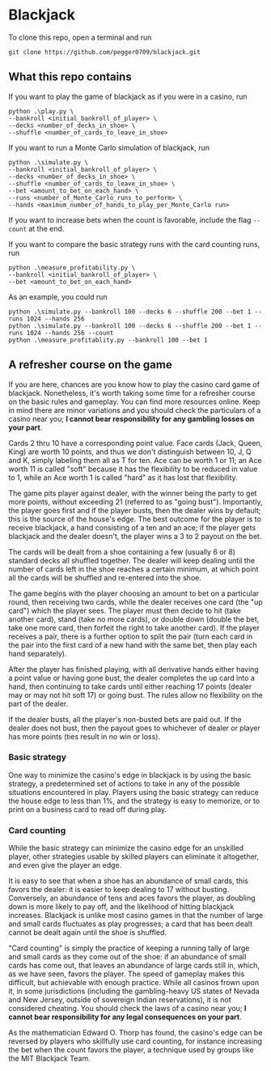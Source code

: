 # Blackjack
To clone this repo, open a terminal and run

```
git clone https://github.com/pegger0709/blackjack.git
```

## What this repo contains
If you want to play the game of blackjack as if you were in a casino, run

```
python .\play.py \
--bankroll <initial_bankroll_of_player> \
--decks <number_of_decks_in_shoe> \
--shuffle <number_of_cards_to_leave_in_shoe>
```

If you want to run a Monte Carlo simulation of blackjack, run

```
python .\simulate.py \
--bankroll <initial_bankroll_of_player> \
--decks <number_of_decks_in_shoe> \
--shuffle <number_of_cards_to_leave_in_shoe> \
--bet <amount_to_bet_on_each_hand> \
--runs <number_of_Monte_Carlo_runs_to_perform> \
--hands <maximum_number_of_hands_to_play_per_Monte_Carlo run> 
```
If you want to increase bets when the count is favorable, include the flag `--count` at the end.

If you want to compare the basic strategy runs with the card counting runs, run
```
python .\measure_profitability.py \
--bankroll <initial_bankroll_of_player> \
--bet <amount_to_bet_on_each_hand>
```

As an example, you could run
```
python .\simulate.py --bankroll 100 --decks 6 --shuffle 200 --bet 1 --runs 1024 --hands 256
python .\simulate.py --bankroll 100 --decks 6 --shuffle 200 --bet 1 --runs 1024 --hands 256 --count
python .\measure_profitablity.py --bankroll 100 --bet 1 
```

## A refresher course on the game
If you are here, chances are you know how to play the casino card game of blackjack. Nonetheless, it's worth taking some time for a refresher course on the basic rules and gameplay. You can find more resources online. Keep in mind there are minor variations and you should check the particulars of a casino near you; **I cannot bear responsibility for any gambling losses on your part**.

Cards 2 thru 10 have a corresponding point value. Face cards (Jack, Queen, King) are worth 10 points, and thus we don't distinguish between 10, J, Q and K, simply labeling them all as T for ten. Ace can be worth 1 or 11; an Ace worth 11 is called "soft" because it has the flexibility to be reduced in value to 1, while an Ace worth 1 is called "hard" as it has lost that flexibility.

The game pits player against dealer, with the winner being the party to get more points, without exceeding 21 (referred to as "going bust"). Importantly, the player goes first and if the player busts, then the dealer wins by default; this is the source of the house's edge. The best outcome for the player is to receive blackjack, a hand consisting of a ten and an ace; if the player gets blackjack and the dealer doesn't, the player wins a 3 to 2 payout on the bet.

The cards will be dealt from a shoe containing a few (usually 6 or 8) standard decks all shuffled together. The dealer will keep dealing until the number of cards left in the shoe reaches a certain minimum, at which point all the cards will be shuffled and re-entered into the shoe.

The game begins with the player choosing an amount to bet on a particular round, then receiving two cards, while the dealer receives one card (the "up card") which the player sees. The player must then decide to hit (take another card), stand (take no more cards), or double down (double the bet, take one more card, then forfeit the right to take another card). If the player receives a pair, there is a further option to split the pair (turn each card in the pair into the first card of a new hand with the same bet, then play each hand separately).

After the player has finished playing, with all derivative hands either having a point value or having gone bust, the dealer completes the up card into a hand, then continuing to take cards until either reaching 17 points (dealer may or may not hit soft 17) or going bust. The rules allow no flexibility on the part of the dealer.

If the dealer busts, all the player's non-busted bets are paid out. If the dealer does not bust, then the payout goes to whichever of dealer or player has more points (ties result in no win or loss).

### Basic strategy
One way to minimize the casino's edge in blackjack is by using the basic strategy, a predetermined set of actions to take in any of the possible situations encountered in play. Players using the basic strategy can reduce the house edge to less than 1%, and the strategy is easy to memorize, or to print on a business card to read off during play.

### Card counting
While the basic strategy can minimize the casino edge for an unskilled player, other strategies usable by skilled players can eliminate it altogether, and even give the player an edge.

It is easy to see that when a shoe has an abundance of small cards, this favors the dealer: it is easier to keep dealing to 17 without busting. Conversely, an abundance of tens and aces favors the player, as doubling down is more likely to pay off, and the likelihood of hitting blackjack increases. Blackjack is unlike most casino games in that the number of large and small cards fluctuates as play progresses; a card that has been dealt cannot be dealt again until the shoe is shuffled.

"Card counting" is simply the practice of keeping a running tally of large and small cards as they come out of the shoe: if an abundance of small cards has come out, that leaves an abundance of large cards still in, which, as we have seen, favors the player. The speed of gameplay makes this difficult, but achievable with enough practice. While all casinos frown upon it, in some jurisdictions (including the gambling-heavy US states of Nevada and New Jersey, outside of sovereign Indian reservations), it is not considered cheating. You should check the laws of a casino near you; **I cannot bear responsibility for any legal consequences on your part**.

As the mathematician Edward O. Thorp has found, the casino's edge can be reversed by players who skillfully use card counting, for instance increasing the bet when the count favors the player, a technique used by groups like the MIT Blackjack Team.